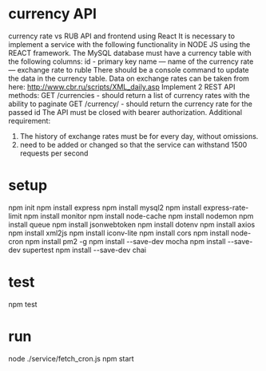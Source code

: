 # currency API
currency rate vs RUB API and frontend using React
It is necessary to implement a service with the following functionality in NODE JS using the REACT framework.
The MySQL database must have a currency table with the following columns:
id - primary key
name — name of the currency
rate — exchange rate to ruble
There should be a console command to update the data in the currency table. Data on exchange rates can be taken from here: http://www.cbr.ru/scripts/XML_daily.asp
Implement 2 REST API methods:
GET /currencies - should return a list of currency rates with the ability to paginate
GET /currency/ - should return the currency rate for the passed id
The API must be closed with bearer authorization.
Additional requirement:
1. The history of exchange rates must be for every day, without omissions.
2. need to be added or changed so that the service can withstand 1500 requests per second

# setup
npm init
npm install express
npm install mysql2
npm install express-rate-limit
npm install monitor
npm install node-cache
npm install nodemon
npm install queue
npm install jsonwebtoken
npm install dotenv
npm install axios
npm install xml2js
npm install iconv-lite
npm install cors
npm install node-cron
npm install pm2 -g
npm install --save-dev mocha
npm install --save-dev supertest
npm install --save-dev chai

# test
npm test

# run
node ./service/fetch_cron.js
npm start
